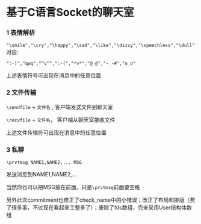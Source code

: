 # 基于C语言Socket的聊天室

### 1	表情解析



`"\smile","\cry","\happy","\sad","\like","\dizzy","\speechless","\dull"`
对应:

`":-)","qwq","^v^",":-(","*v*","@_@","-_-#","o_o"`

上述表情符号可出现在消息中的任意位置



### 2	文件传输

`\sendfile` + `文件名` , 客户端发送文件到聊天室

`\recvfile` + `文件名`， 客户端从聊天室接收文件

上述文件传输符可出现在消息中的任意位置



### 3	私聊

`\prvtmsg NAME1,NAME2,... MSG`

发送消息到NAME1,NAME2,...

当然你也可以把MSG放在前面，只是`\prvtmsg`前面要空格



另外此次commitment也修正了check_name中的小错误；改正了布局和排版（费了很多事，不过现在看起来工整多了）；废除了fds数组，完全采用User结构体数组

